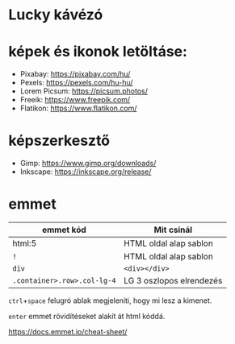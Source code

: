 # Lucky kávézó

# képek és ikonok letöltáse:
- Pixabay: https://pixabay.com/hu/
- Pexels: https://pexels.com/hu-hu/
- Lorem Picsum: https://picsum.photos/
- Freeik: https://www.freepik.com/
- Flatikon: https://www.flatikon.com/

# képszerkesztő
- Gimp: https://www.gimp.org/downloads/
- Inkscape: https://inkscape.org/release/

# emmet

|emmet kód|       Mit csinál        |
|-------------|---------------------|
| html:5| HTML oldal alap sablon|
| `!`| HTML oldal alap sablon|
|`div`|`<div></div>`|
|`.container>.row>.col-lg-4`| LG 3 oszlopos elrendezés |

`ctrl`+`space` felugró ablak megjeleníti, hogy mi lesz a kimenet.

`enter` emmet rövidítéseket alakít át html kóddá.

https://docs.emmet.io/cheat-sheet/
